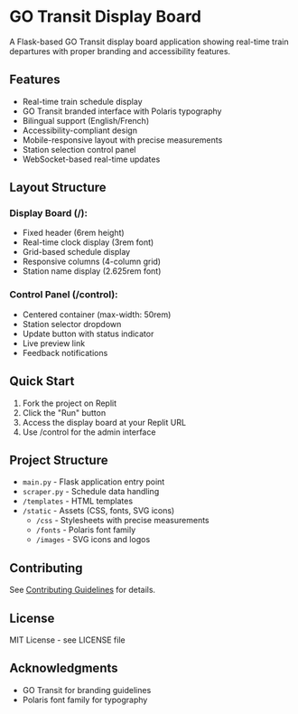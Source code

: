 
# GO Transit Display Board

A Flask-based GO Transit display board application showing real-time train departures with proper branding and accessibility features.

## Features

- Real-time train schedule display
- GO Transit branded interface with Polaris typography
- Bilingual support (English/French)
- Accessibility-compliant design
- Mobile-responsive layout with precise measurements
- Station selection control panel
- WebSocket-based real-time updates

## Layout Structure

### Display Board (/):
- Fixed header (6rem height)
- Real-time clock display (3rem font)
- Grid-based schedule display
- Responsive columns (4-column grid)
- Station name display (2.625rem font)

### Control Panel (/control):
- Centered container (max-width: 50rem)
- Station selector dropdown
- Update button with status indicator
- Live preview link
- Feedback notifications

## Quick Start

1. Fork the project on Replit
2. Click the "Run" button
3. Access the display board at your Replit URL
4. Use /control for the admin interface

## Project Structure

- `main.py` - Flask application entry point
- `scraper.py` - Schedule data handling
- `/templates` - HTML templates
- `/static` - Assets (CSS, fonts, SVG icons)
  - `/css` - Stylesheets with precise measurements
  - `/fonts` - Polaris font family
  - `/images` - SVG icons and logos

## Contributing

See [Contributing Guidelines](CONTRIBUTING.md) for details.

## License

MIT License - see LICENSE file

## Acknowledgments

- GO Transit for branding guidelines
- Polaris font family for typography
